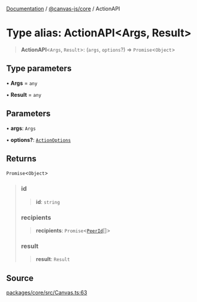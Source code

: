 [Documentation](../../../index.md) / [@canvas-js/core](../index.md) / ActionAPI

# Type alias: ActionAPI\<Args, Result\>

> **ActionAPI**\<`Args`, `Result`\>: (`args`, `options`?) => `Promise`\<`Object`\>

## Type parameters

• **Args** = `any`

• **Result** = `any`

## Parameters

• **args**: `Args`

• **options?**: [`ActionOptions`](ActionOptions.md)

## Returns

`Promise`\<`Object`\>

> ### id
>
> > **id**: `string`
>
> ### recipients
>
> > **recipients**: `Promise`\<[`PeerId`](PeerId.md)[]\>
>
> ### result
>
> > **result**: `Result`
>

## Source

[packages/core/src/Canvas.ts:63](https://github.com/canvasxyz/canvas/blob/4c6b729f/packages/core/src/Canvas.ts#L63)
